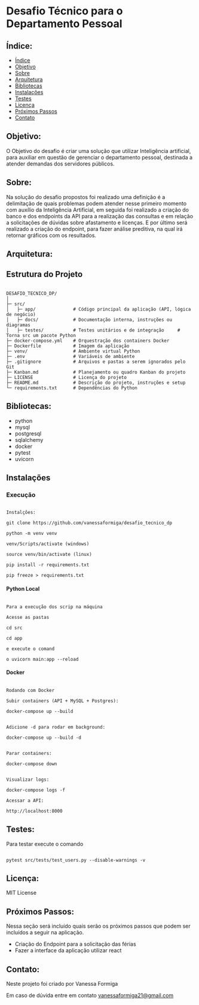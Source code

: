 # Desafio Técnico para o Departamento Pessoal

## Índice:

- [Índice](#indice)
- [Objetivo](#objetivo)
- [Sobre](#sobre)
- [Arquitetura](#arquitetura)
- [Bibliotecas](#bibliotecas)
- [Instalações](#instalações)
- [Testes](#testes)
- [Licença](#licença)
- [Próximos Passos](#próximos-passos)
- [Contato](#contato)

## Objetivo:

O Objetivo do desafio é criar uma solução que utilizar Inteligência artificial, para auxiliar em questão de gerenciar o departamento pessoal, destinada a atender demandas dos servidores públicos.

## Sobre:

Na solução do desafio propostos foi realizado uma definição é a delimitação de quais problemas podem atender nesse primeiro momento com auxílio da Inteligência Artificial, em seguida foi realizado a criação do banco e dos endpoints da API para a realização das consultas e em relação a solicitações de dúvidas sobre afastamento e licenças. E por último será realizado a criação do endpoint, para fazer análise preditiva, na qual irá retornar gráficos com os resultados.

## Arquitetura:

## Estrutura do Projeto
``````

DESAFIO_TECNICO_DP/
│
├─ src/
│   ├─ app/              # Código principal da aplicação (API, lógica de negócio)
│   ├─ docs/             # Documentação interna, instruções ou diagramas
│   ├─ testes/           # Testes unitários e de integração     # Torna src um pacote Python
├─ docker-compose.yml    # Orquestração dos containers Docker
├─ Dockerfile            # Imagem da aplicação
├─ venv/                 # Ambiente virtual Python
├─ .env                  # Variáveis de ambiente
├─ .gitignore            # Arquivos e pastas a serem ignorados pelo Git
├─ Kanban.md             # Planejamento ou quadro Kanban do projeto
├─ LICENSE               # Licença do projeto
├─ README.md             # Descrição do projeto, instruções e setup
└─ requirements.txt      # Dependências do Python
``````

## Bibliotecas:

- python
- mysql
- postgresql
- sqlalchemy
- docker
- pytest
- uvicorn  


## Instalações

### Execução

``````

Instalções:

git clone https://github.com/vanessaformiga/desafio_tecnico_dp

python -m venv venv

venv/Scripts/activate (windows)

source venv/bin/activate (linux)

pip install -r requirements.txt

pip freeze > requirements.txt

``````
#### Python Local
``````

Para a execução dos scrip na máquina 

Acesse as pastas 

cd src

cd app

e execute o comand

o uvicorn main:app --reload

``````

#### Docker

``````

Rodando com Docker

Subir containers (API + MySQL + Postgres):

docker-compose up --build


Adicione -d para rodar em background:

docker-compose up --build -d


Parar containers:

docker-compose down


Visualizar logs:

docker-compose logs -f

Acessar a API:

http://localhost:8000

``````

## Testes:

Para testar execute o comando 

``````

pytest src/tests/test_users.py --disable-warnings -v

``````

## Licença:

MIT License

## Próximos Passos:

Nessa seção será incluído quais serão os próximos passos que podem ser incluídos a seguir na aplicação.

- Criação do Endpoint para a solicitação das férias
- Fazer a interface da aplicação utilizar react


## Contato:

Neste projeto foi criado por Vanessa Formiga

Em caso de dúvida entre em contato vanessaformiga21@gmail.com